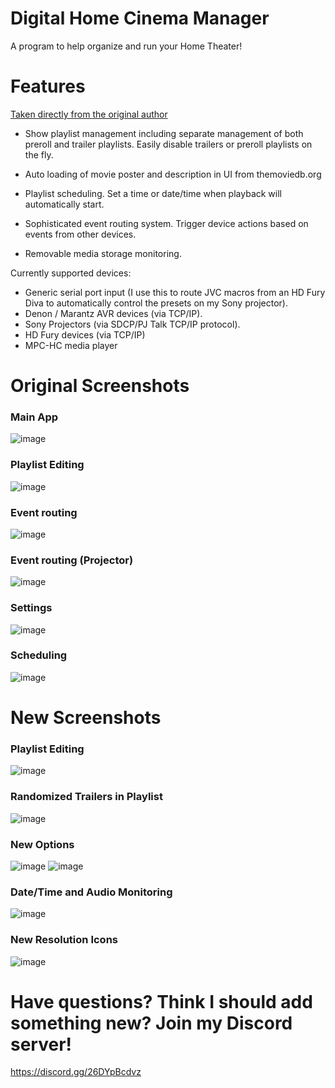 # Digital Home Cinema Manager
A program to help organize and run your Home Theater!

# Features
[Taken directly from the original author](https://www.avsforum.com/threads/new-htpc-backend-management-software.3129060/)

- Show playlist management including separate management of both preroll and trailer playlists. Easily disable trailers or preroll playlists on the fly.

- Auto loading of movie poster and description in UI from themoviedb.org

- Playlist scheduling. Set a time or date/time when playback will automatically start.

- Sophisticated event routing system. Trigger device actions based on events from other devices.

- Removable media storage monitoring.

Currently supported devices:
- Generic serial port input (I use this to route JVC macros from an HD Fury Diva to automatically control the presets on my Sony projector).
- Denon / Marantz AVR devices (via TCP/IP).
- Sony Projectors (via SDCP/PJ Talk TCP/IP protocol).
- HD Fury devices (via TCP/IP)
- MPC-HC media player

# Original Screenshots

### Main App
![image](https://user-images.githubusercontent.com/25405047/174333759-da86eecd-c4c7-46b5-aa59-5cfc930be677.png)

### Playlist Editing
![image](https://user-images.githubusercontent.com/25405047/174333801-3e4bea31-8405-4eef-82b1-e1d83e83f9bb.png)

### Event routing
![image](https://user-images.githubusercontent.com/25405047/174333823-2108795b-637d-422a-a628-14c68e44c7fc.png)

### Event routing (Projector)
![image](https://user-images.githubusercontent.com/25405047/174333859-070b46ce-47ad-4661-ab4f-00f123b78a23.png)

### Settings
![image](https://user-images.githubusercontent.com/25405047/174333927-ce9bfa43-aa7b-48cb-979e-5663ef9bd9db.png)

### Scheduling
![image](https://user-images.githubusercontent.com/25405047/174333945-c96ffd7e-add2-4e1e-af39-0ce22fddc848.png)

# New Screenshots

### Playlist Editing
![image](https://user-images.githubusercontent.com/25405047/176536668-1175fc79-779e-47ea-81e7-b711aeb98652.png)

### Randomized Trailers in Playlist
![image](https://user-images.githubusercontent.com/25405047/176536827-0857f7af-3ce9-4c71-b4e5-b74c0f541cfd.png)

### New Options
![image](https://user-images.githubusercontent.com/25405047/176536885-ad917f71-310f-4251-8ca0-92dc33db076e.png)
![image](https://user-images.githubusercontent.com/25405047/176536945-2f47406e-221c-4c82-b01e-33a300386ea7.png)

### Date/Time and Audio Monitoring
![image](https://user-images.githubusercontent.com/25405047/176537045-04637fc0-0708-4975-a5d6-778538843fbf.png)

### New Resolution Icons
![image](https://user-images.githubusercontent.com/25405047/176740945-19abaebd-e12a-47bd-b739-5859e2287d89.png)


# Have questions? Think I should add something new? Join my Discord server!
https://discord.gg/26DYpBcdvz

[<img src="https://discordapp.com/api/guilds/991091714330599556/widget.png?style=banner4" alt="">](https://discord.gg/26DYpBcdvz)
